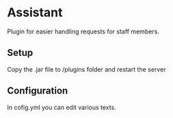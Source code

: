 # Assistant
Plugin for easier handling requests for staff members.
## Setup
Copy the .jar file to /plugins folder and restart the server
## Configuration
In cofig.yml you can edit various texts.
